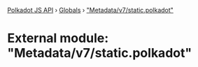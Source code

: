 [Polkadot JS API](../README.md) › [Globals](../globals.md) › ["Metadata/v7/static.polkadot"](_metadata_v7_static_polkadot_.md)

# External module: "Metadata/v7/static.polkadot"


